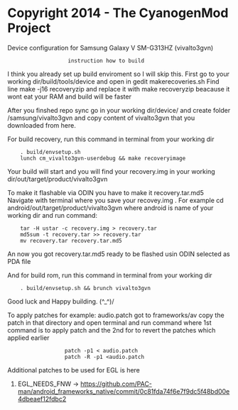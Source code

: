 Copyright 2014 - The CyanogenMod Project
===================================

Device configuration for Samsung Galaxy V SM-G313HZ (vivalto3gvn)

                       instruction how to build

I think you already set up build enviroment so I will skip this.
First go to your working dir/build/tools/device and open in gedit makerecoveries.sh
Find line 
        make -j16 recoveryzip
and replace it with
        make recoveryzip
beacause it wont eat your RAM and build will be faster


After you finshed repo sync go in your working dir/device/
and create folder /samsung/vivalto3gvn and copy content of vivalto3gvn
that you downloaded from here.

For build recovery, run this command in terminal from your working dir 

        . build/envsetup.sh
        lunch cm_vivalto3gvn-userdebug && make recoveryimage

Your build will start and you will find your recovery.img in your working dir/out/target/product/vivalto3gvn

To make it flashable via ODIN you have to make it recovery.tar.md5
Navigate with terminal where you save your recovey.img .
For example cd android/out/target/product/vivalto3gvn
where android is name of your working dir
and run command:

        tar -H ustar -c recovery.img > recovery.tar
        md5sum -t recovery.tar >> recovery.tar
        mv recovery.tar recovery.tar.md5
        
An now you got recovery.tar.md5 ready to be flashed usin ODIN selected as PDA file

And for build rom, run this command in terminal from your working dir 

        . build/envsetup.sh && brunch vivalto3gvn

Good luck and Happy building. (^_^)/



To apply patches 
for example:  audio.patch
 got to frameworks/av  copy the patch in that directory and open 
terminal and run command 
where 1st command is to apply patch and 
the 2nd for to revert the patches which applied earlier

                      patch -p1 < audio.patch
                      patch -R -p1 <audio.patch  


Additional patches to be used for EGL is here 
1.  EGL_NEEDS_FNW -> https://github.com/PAC-man/android_frameworks_native/commit/0c81fda74f6e7f9dc5f48bd00e4dbeaef12fdbc2
